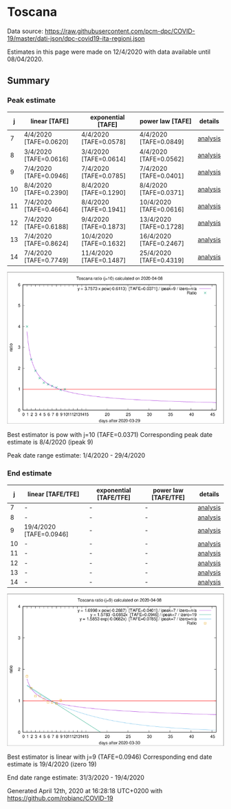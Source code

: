 # Toscana


Data source: https://raw.githubusercontent.com/pcm-dpc/COVID-19/master/dati-json/dpc-covid19-ita-regioni.json

Estimates in this page were made on 12/4/2020 with data available until 08/04/2020.


## Summary 

### Peak estimate 
|j|linear [TAFE]|exponential [TAFE]|power law [TAFE]|details|
|---|----|-----------|---------|-------|
|7|4/4/2020 [TAFE=0.0620]|4/4/2020 [TAFE=0.0578]|4/4/2020 [TAFE=0.0849]|[analysis](COVID-19_toscana_j7_2020-04-08.md)|
|8|3/4/2020 [TAFE=0.0616]|3/4/2020 [TAFE=0.0614]|4/4/2020 [TAFE=0.0562]|[analysis](COVID-19_toscana_j8_2020-04-08.md)|
|9|7/4/2020 [TAFE=0.0946]|7/4/2020 [TAFE=0.0785]|7/4/2020 [TAFE=0.0401]|[analysis](COVID-19_toscana_j9_2020-04-08.md)|
|10|8/4/2020 [TAFE=0.2390]|8/4/2020 [TAFE=0.1290]|8/4/2020 [TAFE=0.0371]|[analysis](COVID-19_toscana_j10_2020-04-08.md)|
|11|7/4/2020 [TAFE=0.4664]|8/4/2020 [TAFE=0.1941]|10/4/2020 [TAFE=0.0616]|[analysis](COVID-19_toscana_j11_2020-04-08.md)|
|12|7/4/2020 [TAFE=0.6188]|9/4/2020 [TAFE=0.1873]|13/4/2020 [TAFE=0.1728]|[analysis](COVID-19_toscana_j12_2020-04-08.md)|
|13|7/4/2020 [TAFE=0.8624]|10/4/2020 [TAFE=0.1632]|16/4/2020 [TAFE=0.2467]|[analysis](COVID-19_toscana_j13_2020-04-08.md)|
|14|7/4/2020 [TAFE=0.7749]|11/4/2020 [TAFE=0.1487]|25/4/2020 [TAFE=0.4319]|[analysis](COVID-19_toscana_j14_2020-04-08.md)|

![best peak estimate](COVID-19_toscana_j10_2020-04-08.png)

Best estimator is pow with j=10 (TAFE=0.0371)
Corresponding peak date estimate is 8/4/2020 (ipeak 9)


Peak date range estimate: 1/4/2020 - 29/4/2020

### End estimate 
|j|linear [TAFE/TFE]|exponential [TAFE/TFE]|power law [TAFE/TFE]|details|
|---|----|-----------|---------|-------|
|7|-|-|-|[analysis](COVID-19_toscana_j7_2020-04-08.md)|
|8|-|-|-|[analysis](COVID-19_toscana_j8_2020-04-08.md)|
|9|19/4/2020 [TAFE=0.0946]|-|-|[analysis](COVID-19_toscana_j9_2020-04-08.md)|
|10|-|-|-|[analysis](COVID-19_toscana_j10_2020-04-08.md)|
|11|-|-|-|[analysis](COVID-19_toscana_j11_2020-04-08.md)|
|12|-|-|-|[analysis](COVID-19_toscana_j12_2020-04-08.md)|
|13|-|-|-|[analysis](COVID-19_toscana_j13_2020-04-08.md)|
|14|-|-|-|[analysis](COVID-19_toscana_j14_2020-04-08.md)|

![best zero estimate](COVID-19_toscana_j9_2020-04-08.png)

Best estimator is linear with j=9 (TAFE=0.0946)
Corresponding end date estimate is 19/4/2020 (izero 19)


End date range estimate: 31/3/2020 - 19/4/2020

Generated April 12th, 2020 at 16:28:18 UTC+0200 with https://github.com/robianc/COVID-19
